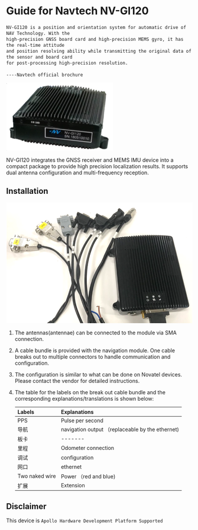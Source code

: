 # Guide for Navtech NV-GI120

```
NV-GI120 is a position and orientation system for automatic drive of NAV Technology. With the
high-precision GNSS board card and high-precision MEMS gyro, it has the real-time attitude 
and position resolving ability while transmitting the original data of the sensor and board card 
for post-processing high-precision resolution.

----Navtech official brochure
```

![navtech_pic](images/navtech_pic.png)

NV-GI120 integrates the GNSS receiver and MEMS IMU device into a compact package to provide high precision localization  results. It supports dual antenna configuration and multi-frequency reception. 

## Installation

![navtech_pic](images/navtech_cables.png)

1. The antennas(antennae) can be connected to the module via SMA connection.

2. A cable bundle is provided with the navigation module. One cable breaks out to multiple connectors to handle communication and configuration.

3. The configuration is similar to what can be done on Novatel devices. Please contact the vendor for detailed instructions.

4. The table for the labels on the break out cable bundle and the corresponding explanations/translations is shown below:

   | Labels         | Explanations                                     |
   | -------------- | ------------------------------------------------ |
   | PPS            | Pulse per second                                 |
   | 导航           | navigation output （replaceable by the ethernet) |
   | 板卡           | -------                                          |
   | 里程           | Odometer connection                              |
   | 调试           | configuration                                    |
   | 网口           | ethernet                                         |
   | Two naked wire | Power （red and blue)                            |
   | 扩展           | Extension                                        |

## Disclaimer

This device is `Apollo Hardware Development Platform Supported`
